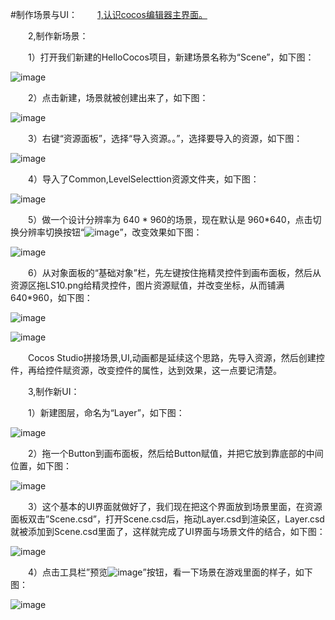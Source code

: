 #制作场景与UI：
&emsp;&emsp;[1,认识cocos编辑器主界面。](../../chapter3/Editor/UIOverview/zh.md)

&emsp;&emsp;2,制作新场景：

&emsp;&emsp;1）打开我们新建的HelloCocos项目，新建场景名称为“Scene”，如下图：           
 
![image](res/image0001.png)

&emsp;&emsp;2）点击新建，场景就被创建出来了，如下图：

![image](res/image0002.png)
 
&emsp;&emsp;3）右键“资源面板”，选择“导入资源。。”，选择要导入的资源，如下图：
  
![image](res/image0003.png)

&emsp;&emsp;4）导入了Common,LevelSelecttion资源文件夹，如下图：

![image](res/image0004.png)
 
&emsp;&emsp;5）做一个设计分辨率为 640 * 960的场景，现在默认是 960*640，点击切换分辨率切换按钮“![image](res/image0005.png)”，改变效果如下图：

![image](res/image0006.png)

&emsp;&emsp;6）从对象面板的“基础对象”栏，先左键按住拖精灵控件到画布面板，然后从资源区拖LS10.png给精灵控件，图片资源赋值，并改变坐标，从而铺满640*960，如下图：

![image](res/image0007.png)

![image](res/image0008.png)
 
&emsp;&emsp;Cocos Studio拼接场景,UI,动画都是延续这个思路，先导入资源，然后创建控件，再给控件赋资源，改变控件的属性，达到效果，这一点要记清楚。

&emsp;&emsp;3,制作新UI：

&emsp;&emsp;1）新建图层，命名为“Layer”，如下图：

![image](res/image0009.png)
 
&emsp;&emsp;2）拖一个Button到画布面板，然后给Button赋值，并把它放到靠底部的中间位置，如下图：
 
![image](res/image0010.png)

&emsp;&emsp;3）这个基本的UI界面就做好了，我们现在把这个界面放到场景里面，在资源面板双击”Scene.csd”，打开Scene.csd后，拖动Layer.csd到渲染区，Layer.csd就被添加到Scene.csd里面了，这样就完成了UI界面与场景文件的结合，如下图：

![image](res/image0013.png)

&emsp;&emsp;4）点击工具栏”预览![image](res/image0011.png)”按钮，看一下场景在游戏里面的样子，如下图：
 
![image](res/image0012.png)



         






      
        
        
